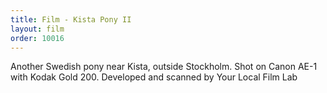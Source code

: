 ```yaml
---
title: Film - Kista Pony II
layout: film
order: 10016
---
```


Another Swedish pony near Kista, outside Stockholm. Shot on Canon AE-1 with Kodak Gold 200. Developed and scanned by Your Local Film Lab
